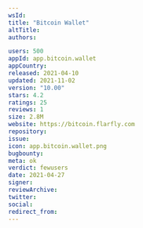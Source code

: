 ```yaml
---
wsId: 
title: "Bitcoin Wallet"
altTitle: 
authors:

users: 500
appId: app.bitcoin.wallet
appCountry: 
released: 2021-04-10
updated: 2021-11-02
version: "10.00"
stars: 4.2
ratings: 25
reviews: 1
size: 2.8M
website: https://bitcoin.flarfly.com
repository: 
issue: 
icon: app.bitcoin.wallet.png
bugbounty: 
meta: ok
verdict: fewusers
date: 2021-04-27
signer: 
reviewArchive:
twitter: 
social:
redirect_from:
---
```


